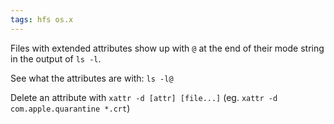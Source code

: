 ```yaml
---
tags: hfs os.x
---
```


Files with extended attributes show up with `@` at the end of their mode string in the output of `ls -l`.

See what the attributes are with: `ls -l@`

Delete an attribute with `xattr -d [attr] [file...]` (eg. `xattr -d com.apple.quarantine *.crt`)
